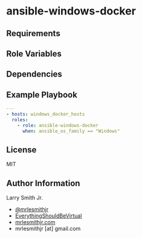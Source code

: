 # ansible-windows-docker

## Requirements

## Role Variables

## Dependencies

## Example Playbook

```yaml
---
- hosts: windows_docker_hosts
  roles:
    - role: ansible-windows-docker
      when: ansible_os_family == "Windows"
```

## License

MIT

## Author Information

Larry Smith Jr.

-   [@mrlesmithjr](https://www.twitter.com/mrlesmithjr)
-   [EverythingShouldBeVirtual](http://www.everythingshouldbevirtual.com)
-   [mrlesmithjr.com](http://mrlesmithjr.com)
-   mrlesmithjr [at] gmail.com

